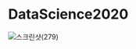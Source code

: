 # DataScience2020

![스크린샷(279)](https://user-images.githubusercontent.com/80497261/235517874-f7b4cb65-d0c6-4dde-8677-fd9e96103f2a.png)
